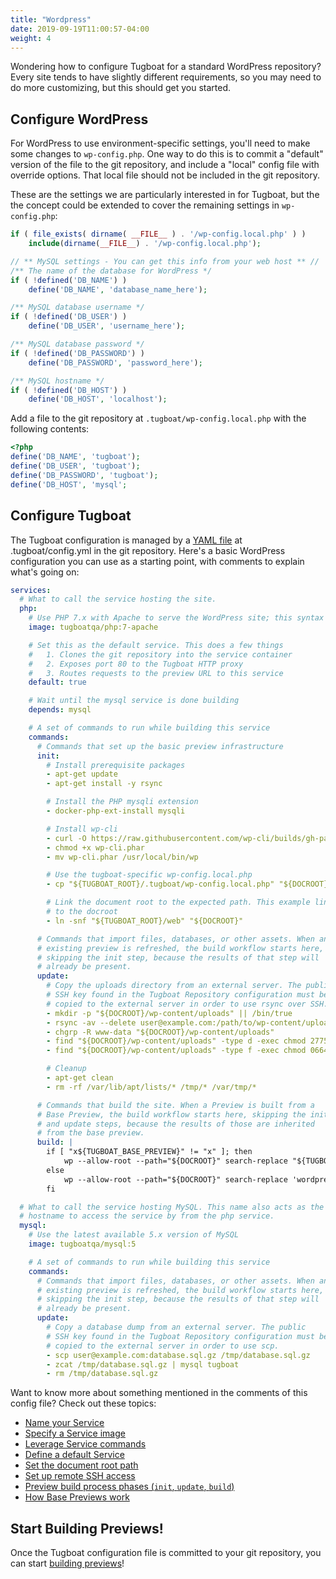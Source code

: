 ```yaml
---
title: "Wordpress"
date: 2019-09-19T11:00:57-04:00
weight: 4
---
```


Wondering how to configure Tugboat for a standard WordPress repository? Every site tends to have slightly different
requirements, so you may need to do more customizing, but this should get you started.

## Configure WordPress

For WordPress to use environment-specific settings, you'll need to make some changes to `wp-config.php`. One way to do
this is to commit a "default" version of the file to the git repository, and include a "local" config file with override
options. That local file should not be included in the git repository.

These are the settings we are particularly interested in for Tugboat, but the the concept could be extended to cover the
remaining settings in `wp-config.php`:

```php
if ( file_exists( dirname( __FILE__ ) . '/wp-config.local.php' ) )
    include(dirname(__FILE__) . '/wp-config.local.php');

// ** MySQL settings - You can get this info from your web host ** //
/** The name of the database for WordPress */
if ( !defined('DB_NAME') )
    define('DB_NAME', 'database_name_here');

/** MySQL database username */
if ( !defined('DB_USER') )
    define('DB_USER', 'username_here');

/** MySQL database password */
if ( !defined('DB_PASSWORD') )
    define('DB_PASSWORD', 'password_here');

/** MySQL hostname */
if ( !defined('DB_HOST') )
    define('DB_HOST', 'localhost');
```

Add a file to the git repository at `.tugboat/wp-config.local.php` with the following contents:

```php
<?php
define('DB_NAME', 'tugboat');
define('DB_USER', 'tugboat');
define('DB_PASSWORD', 'tugboat');
define('DB_HOST', 'mysql';
```

## Configure Tugboat

The Tugboat configuration is managed by a [YAML file](/setting-up-tugboat/create-a-tugboat-config-file/) at
.tugboat/config.yml in the git repository. Here's a basic WordPress configuration you can use as a starting point, with
comments to explain what's going on:

```yaml
services:
  # What to call the service hosting the site.
  php:
    # Use PHP 7.x with Apache to serve the WordPress site; this syntax pulls in the latest version of PHP 7
    image: tugboatqa/php:7-apache

    # Set this as the default service. This does a few things
    #   1. Clones the git repository into the service container
    #   2. Exposes port 80 to the Tugboat HTTP proxy
    #   3. Routes requests to the preview URL to this service
    default: true

    # Wait until the mysql service is done building
    depends: mysql

    # A set of commands to run while building this service
    commands:
      # Commands that set up the basic preview infrastructure
      init:
        # Install prerequisite packages
        - apt-get update
        - apt-get install -y rsync

        # Install the PHP mysqli extension
        - docker-php-ext-install mysqli

        # Install wp-cli
        - curl -O https://raw.githubusercontent.com/wp-cli/builds/gh-pages/phar/wp-cli.phar
        - chmod +x wp-cli.phar
        - mv wp-cli.phar /usr/local/bin/wp

        # Use the tugboat-specific wp-config.local.php
        - cp "${TUGBOAT_ROOT}/.tugboat/wp-config.local.php" "${DOCROOT}/"

        # Link the document root to the expected path. This example links /web
        # to the docroot
        - ln -snf "${TUGBOAT_ROOT}/web" "${DOCROOT}"

      # Commands that import files, databases, or other assets. When an
      # existing preview is refreshed, the build workflow starts here,
      # skipping the init step, because the results of that step will
      # already be present.
      update:
        # Copy the uploads directory from an external server. The public
        # SSH key found in the Tugboat Repository configuration must be
        # copied to the external server in order to use rsync over SSH.
        - mkdir -p "${DOCROOT}/wp-content/uploads" || /bin/true
        - rsync -av --delete user@example.com:/path/to/wp-content/uploads/ "${DOCROOT}/wp-content/uploads/"
        - chgrp -R www-data "${DOCROOT}/wp-content/uploads"
        - find "${DOCROOT}/wp-content/uploads" -type d -exec chmod 2775 {} \;
        - find "${DOCROOT}/wp-content/uploads" -type f -exec chmod 0664 {} \;

        # Cleanup
        - apt-get clean
        - rm -rf /var/lib/apt/lists/* /tmp/* /var/tmp/*

      # Commands that build the site. When a Preview is built from a
      # Base Preview, the build workflow starts here, skipping the init
      # and update steps, because the results of those are inherited
      # from the base preview.
      build: |
        if [ "x${TUGBOAT_BASE_PREVIEW}" != "x" ]; then
            wp --allow-root --path="${DOCROOT}" search-replace "${TUGBOAT_BASE_PREVIEW_URL_HOST}" "${TUGBOAT_SERVICE_URL_HOST}" --skip-columns=guid
        else
            wp --allow-root --path="${DOCROOT}" search-replace 'wordpress.local' "${TUGBOAT_SERVICE_URL_HOST}" --skip-columns=guid
        fi

  # What to call the service hosting MySQL. This name also acts as the
  # hostname to access the service by from the php service.
  mysql:
    # Use the latest available 5.x version of MySQL
    image: tugboatqa/mysql:5

    # A set of commands to run while building this service
    commands:
      # Commands that import files, databases, or other assets. When an
      # existing preview is refreshed, the build workflow starts here,
      # skipping the init step, because the results of that step will
      # already be present.
      update:
        # Copy a database dump from an external server. The public
        # SSH key found in the Tugboat Repository configuration must be
        # copied to the external server in order to use scp.
        - scp user@example.com:database.sql.gz /tmp/database.sql.gz
        - zcat /tmp/database.sql.gz | mysql tugboat
        - rm /tmp/database.sql.gz
```

Want to know more about something mentioned in the comments of this config file? Check out these topics:

- [Name your Service](/setting-up-services/how-to-set-up-services/name-your-service/)
- [Specify a Service image](/setting-up-services/how-to-set-up-services/specify-a-service-image/)
- [Leverage Service commands](/setting-up-services/how-to-set-up-services/leverage-service-commands/)
- [Define a default Service](/setting-up-services/how-to-set-up-services/define-a-default-service/)
- [Set the document root path](/setting-up-services/how-to-set-up-services/set-the-document-root-path/)
- [Set up remote SSH access](/setting-up-tugboat/select-repo-settings/#set-up-remote-ssh-access)
- [Preview build process phases (`init`, `update`, `build`)](/building-a-preview/preview-deep-dive/how-previews-work/#the-build-process-explained)
- [How Base Previews work](/building-a-preview/preview-deep-dive/how-previews-work/#how-base-previews-work)

## Start Building Previews!

Once the Tugboat configuration file is committed to your git repository, you can start
[building previews](/building-a-preview/administer-previews/build-previews/)!
